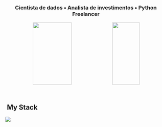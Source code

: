 <h3 align="center">
  Cientista de dados • Analista de investimentos • Python Freelancer
</h3>

<div align='center'>

<div align="center">  
  
  <img width="49%" height="195px" src="https://github-readme-stats.vercel.app/api?username=MarcioGu1&show_icons=true&count_private=true&title_color=80F7D4&icon_color=9d00ff&text_color=c9d1d9&bg_color=0d1117&border_color=fff0" /> 
  
  <img width="41%" height="195px" src="https://github-readme-stats.vercel.app/api/top-langs/?username=MarcioGu1&layout=compact&title_color=80F7D4&text_color=fff&bg_color=0d1117&border_color=fff0" />
  
</div>

</div>

<img src="./.github/assets/lineBar.png" width="100%" height="8px"/>

<div><br />

## &nbsp;My Stack

<img src="https://skillicons.dev/icons?i=vscode,django,python,flask,tensorflow,mongodb,aws,git,github,postgres&theme=dark" />
